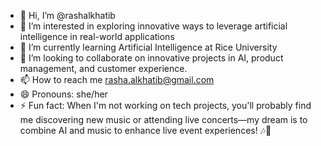 - 👋 Hi, I’m @rashalkhatib
- 👀 I’m interested in exploring innovative ways to leverage artificial intelligence in real-world applications
- 🌱 I’m currently learning Artificial Intelligence at Rice University
- 💞️ I’m looking to collaborate on innovative projects in AI, product management, and customer experience.
- 📫 How to reach me rasha.alkhatib@gmail.com
- 😄 Pronouns: she/her
- ⚡ Fun fact: When I'm not working on tech projects, you'll probably find me discovering new music or attending live concerts—my dream is to combine AI and music to enhance live event experiences! 🎶🤖

<!---
rashalkhatib/rashalkhatib is a ✨ special ✨ repository because its `README.md` (this file) appears on your GitHub profile.
You can click the Preview link to take a look at your changes.
--->
